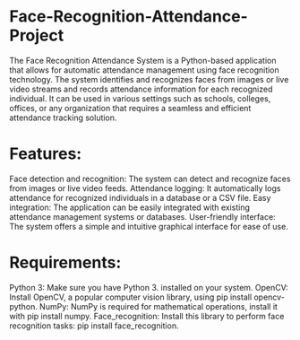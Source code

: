 # Face-Recognition-Attendance-Project

The Face Recognition Attendance System is a Python-based application that allows for automatic attendance management using face recognition technology. 
The system identifies and recognizes faces from images or live video streams and records attendance information for each recognized individual. 
It can be used in various settings such as schools, colleges, offices, or any organization that requires a seamless and efficient attendance tracking solution.

# Features:

Face detection and recognition: The system can detect and recognize faces from images or live video feeds.
Attendance logging: It automatically logs attendance for recognized individuals in a database or a CSV file.
Easy integration: The application can be easily integrated with existing attendance management systems or databases.
User-friendly interface: The system offers a simple and intuitive graphical interface for ease of use.

# Requirements:

Python 3: Make sure you have Python 3. installed on your system.
OpenCV: Install OpenCV, a popular computer vision library, using pip install opencv-python.
NumPy: NumPy is required for mathematical operations, install it with pip install numpy.
Face_recognition: Install this library to perform face recognition tasks: pip install face_recognition.
